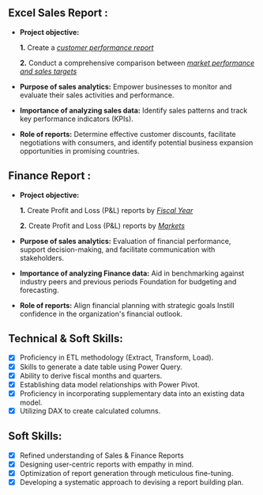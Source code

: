 ## Excel Sales Report :


- **Project objective:** 

    **1.** Create a _[customer performance report](https://github.com/anishnag-404/Excel-Sales_Analytics/blob/a9faa6093759c4736bfab206d39e87e428fc6835/Customer%20Performance%20Report.pdf)_

    **2.** Conduct a comprehensive comparison between _[market performance and sales targets](https://github.com/anishnag-404/Excel-Sales_Analytics/blob/a9faa6093759c4736bfab206d39e87e428fc6835/Market%20Performance%20vs%20Target%20Report.pdf)_

- **Purpose of sales analytics:** Empower businesses to monitor and evaluate their sales activities and performance.

- **Importance of analyzing sales data:** Identify sales patterns and track key performance indicators (KPIs).

- **Role of reports:** Determine effective customer discounts, facilitate negotiations with consumers, and identify potential business expansion opportunities in promising countries.


## Finance Report :

- **Project objective:** 

    **1.** Create Profit and Loss (P&L) reports by _[Fiscal Year](https://github.com/anishnag-404/Excel-Sales_Analytics/blob/a9faa6093759c4736bfab206d39e87e428fc6835/P%26L%20Statement%20by%20Fiscal%20Year.pdf)_ 

   **2.** Create Profit and Loss (P&L) reports by _[Markets](https://github.com/anishnag-404/Excel-Sales_Analytics/blob/a9faa6093759c4736bfab206d39e87e428fc6835/P%26L%20Statement%20by%20Markets.pdf)_

- **Purpose of sales analytics:** Evaluation of financial performance, support decision-making, and facilitate communication with stakeholders.

- **Importance of analyzing Finance data:** Aid in benchmarking against industry peers and previous periods Foundation for budgeting and forecasting.

- **Role of reports:** Align financial planning with strategic goals Instill confidence in the organization's financial outlook.


## Technical & Soft Skills:
- [x]	Proficiency in ETL methodology (Extract, Transform, Load).
- [x]	Skills to generate a date table using Power Query.
- [x]	Ability to derive fiscal months and quarters.
- [x]	Establishing data model relationships with Power Pivot.
- [x]	Proficiency in incorporating supplementary data into an existing data model.
- [x]	Utilizing DAX to create calculated columns.

## Soft Skills:
- [x]	Refined understanding of Sales & Finance Reports
- [x]	Designing user-centric reports with empathy in mind.
- [x]	Optimization of report generation through meticulous fine-tuning.
- [x]	Developing a systematic approach to devising a report building plan.
